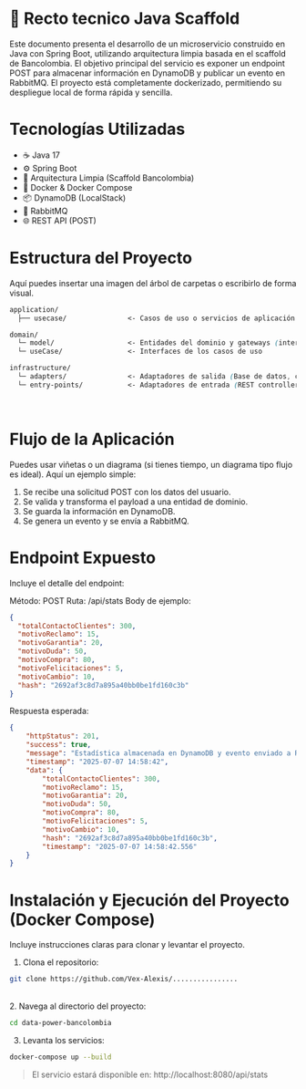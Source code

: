 # 🏦 Recto tecnico Java Scaffold

Este documento presenta el desarrollo de un microservicio construido en Java con Spring Boot, utilizando arquitectura limpia basada en el scaffold de Bancolombia. El objetivo principal del servicio es exponer un endpoint POST para almacenar información en DynamoDB y publicar un evento en RabbitMQ. El proyecto está completamente dockerizado, permitiendo su despliegue local de forma rápida y sencilla.
<br> <!-- Salto de línea -->

# Tecnologías Utilizadas

- ☕ Java 17
- ⚙️ Spring Boot
- 🧱 Arquitectura Limpia (Scaffold Bancolombia)
- 🐳 Docker & Docker Compose
- 📦 DynamoDB (LocalStack)
- 🐇 RabbitMQ
- 🌐 REST API (POST)
<br> <!-- Salto de línea -->


# Estructura del Proyecto
Aquí puedes insertar una imagen del árbol de carpetas o escribirlo de forma visual.
```css
application/
  ├── usecase/               <- Casos de uso o servicios de aplicación

domain/
  └─ model/                  <- Entidades del dominio y gateways (interfaces)
  └─ useCase/                <- Interfaces de los casos de uso

infrastructure/
  └─ adapters/               <- Adaptadores de salida (Base de datos, clientes REST, colas, etc)
  └─ entry-points/           <- Adaptadores de entrada (REST controllers, GraphQL, solicitudes externas) 
```
<br> <!-- Salto de línea -->


#  Flujo de la Aplicación
Puedes usar viñetas o un diagrama (si tienes tiempo, un diagrama tipo flujo es ideal). Aquí un ejemplo simple:

1. Se recibe una solicitud POST con los datos del usuario.
2. Se valida y transforma el payload a una entidad de dominio.
3. Se guarda la información en DynamoDB.
4. Se genera un evento y se envía a RabbitMQ.
<br> <!-- Salto de línea -->


# Endpoint Expuesto
Incluye el detalle del endpoint:

Método: POST
Ruta: /api/stats
Body de ejemplo:

```json
{
  "totalContactoClientes": 300,
  "motivoReclamo": 15,
  "motivoGarantia": 20,
  "motivoDuda": 50,
  "motivoCompra": 80,
  "motivoFelicitaciones": 5,
  "motivoCambio": 10,
  "hash": "2692af3c8d7a895a40bb0be1fd160c3b"
}
```
Respuesta esperada:
```json
{
    "httpStatus": 201,
    "success": true,
    "message": "Estadística almacenada en DynamoDB y evento enviado a RabbitMQ",
    "timestamp": "2025-07-07 14:58:42",
    "data": {
        "totalContactoClientes": 300,
        "motivoReclamo": 15,
        "motivoGarantia": 20,
        "motivoDuda": 50,
        "motivoCompra": 80,
        "motivoFelicitaciones": 5,
        "motivoCambio": 10,
        "hash": "2692af3c8d7a895a40bb0be1fd160c3b",
        "timestamp": "2025-07-07 14:58:42.556"
    }
}
```


# Instalación y Ejecución del Proyecto (Docker Compose)
Incluye instrucciones claras para clonar y levantar el proyecto.

1. Clona el repositorio:
```bash
git clone https://github.com/Vex-Alexis/................
```
<br> <!-- Salto de línea -->
2. Navega al directorio del proyecto:
```bash
cd data-power-bancolombia
```
3. Levanta los servicios:
```bash
docker-compose up --build
```
> El servicio estará disponible en: http://localhost:8080/api/stats














